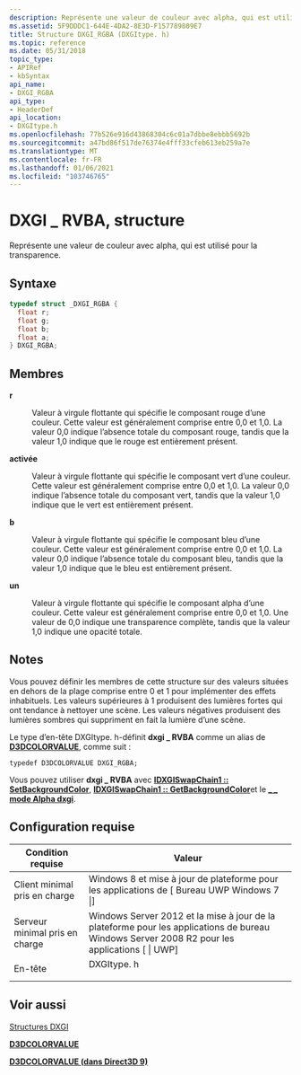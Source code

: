 ```yaml
---
description: Représente une valeur de couleur avec alpha, qui est utilisé pour la transparence.
ms.assetid: 5F9DDDC1-644E-4DA2-8E3D-F157789809E7
title: Structure DXGI_RGBA (DXGItype. h)
ms.topic: reference
ms.date: 05/31/2018
topic_type:
- APIRef
- kbSyntax
api_name:
- DXGI_RGBA
api_type:
- HeaderDef
api_location:
- DXGItype.h
ms.openlocfilehash: 77b526e916d43868304c6c01a7dbbe8ebbb5692b
ms.sourcegitcommit: a47bd86f517de76374e4fff33cfeb613eb259a7e
ms.translationtype: MT
ms.contentlocale: fr-FR
ms.lasthandoff: 01/06/2021
ms.locfileid: "103746765"
---
```

# <a name="dxgi_rgba-structure"></a>DXGI \_ RVBA, structure

Représente une valeur de couleur avec alpha, qui est utilisé pour la transparence.

## <a name="syntax"></a>Syntaxe


```C++
typedef struct _DXGI_RGBA {
  float r;
  float g;
  float b;
  float a;
} DXGI_RGBA;
```



## <a name="members"></a>Membres

<dl> <dt>

**r**
</dt> <dd>

Valeur à virgule flottante qui spécifie le composant rouge d’une couleur. Cette valeur est généralement comprise entre 0,0 et 1,0. La valeur 0,0 indique l’absence totale du composant rouge, tandis que la valeur 1,0 indique que le rouge est entièrement présent.

</dd> <dt>

**activée**
</dt> <dd>

Valeur à virgule flottante qui spécifie le composant vert d’une couleur. Cette valeur est généralement comprise entre 0,0 et 1,0. La valeur 0,0 indique l’absence totale du composant vert, tandis que la valeur 1,0 indique que le vert est entièrement présent.

</dd> <dt>

**b**
</dt> <dd>

Valeur à virgule flottante qui spécifie le composant bleu d’une couleur. Cette valeur est généralement comprise entre 0,0 et 1,0. La valeur 0,0 indique l’absence totale du composant bleu, tandis que la valeur 1,0 indique que le bleu est entièrement présent.

</dd> <dt>

**un**
</dt> <dd>

Valeur à virgule flottante qui spécifie le composant alpha d’une couleur. Cette valeur est généralement comprise entre 0,0 et 1,0. Une valeur de 0,0 indique une transparence complète, tandis que la valeur 1,0 indique une opacité totale.

</dd> </dl>

## <a name="remarks"></a>Notes

Vous pouvez définir les membres de cette structure sur des valeurs situées en dehors de la plage comprise entre 0 et 1 pour implémenter des effets inhabituels. Les valeurs supérieures à 1 produisent des lumières fortes qui ont tendance à nettoyer une scène. Les valeurs négatives produisent des lumières sombres qui suppriment en fait la lumière d’une scène.

Le type d’en-tête DXGItype. h-définit **dxgi \_ RVBA** comme un alias de [**D3DCOLORVALUE**](d3dcolorvalue.md), comme suit :


```
typedef D3DCOLORVALUE DXGI_RGBA;
```



Vous pouvez utiliser **dxgi \_ RVBA** avec [**IDXGISwapChain1 :: SetBackgroundColor**](/windows/desktop/api/DXGI1_2/nf-dxgi1_2-idxgiswapchain1-setbackgroundcolor), [**IDXGISwapChain1 :: GetBackgroundColor**](/windows/desktop/api/DXGI1_2/nf-dxgi1_2-idxgiswapchain1-getbackgroundcolor)et le [**\_ \_ mode Alpha dxgi**](/windows/desktop/api/DXGI1_2/ne-dxgi1_2-dxgi_alpha_mode).

## <a name="requirements"></a>Configuration requise



| Condition requise | Valeur |
|-------------------------------------|------------------------------------------------------------------------------------------------------------|
| Client minimal pris en charge<br/> | Windows 8 et mise à jour de plateforme pour les applications de \[ Bureau UWP Windows 7 \|\]<br/>                        |
| Serveur minimal pris en charge<br/> | Windows Server 2012 et la mise à jour de la plateforme pour les applications de bureau Windows Server 2008 R2 pour les applications \[ \| UWP\]<br/> |
| En-tête<br/>                   | <dl> <dt>DXGItype. h</dt> </dl>                      |



## <a name="see-also"></a>Voir aussi

<dl> <dt>

[Structures DXGI](d3d10-graphics-reference-dxgi-structures.md)
</dt> <dt>

[**D3DCOLORVALUE**](d3dcolorvalue.md)
</dt> <dt>

[**D3DCOLORVALUE (dans Direct3D 9)**](../direct3d9/d3dcolorvalue.md)
</dt> </dl>

 

 
